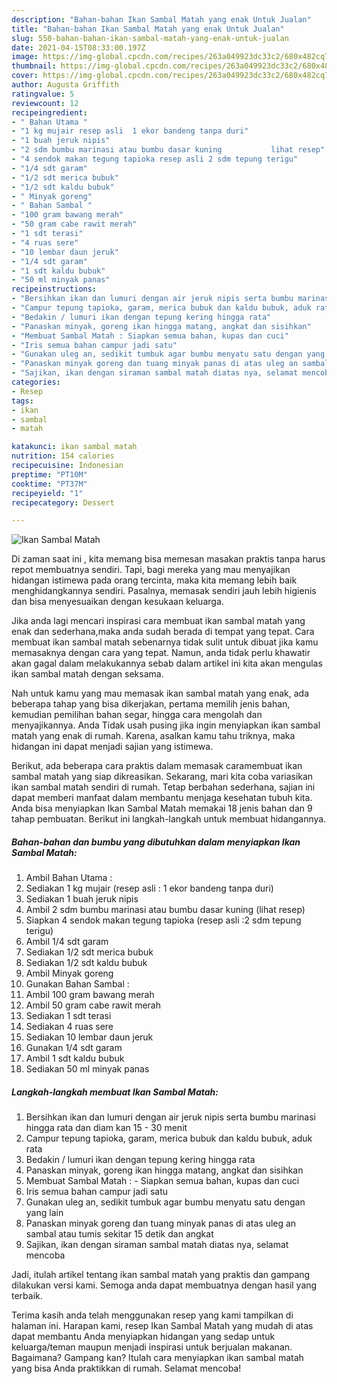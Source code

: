 ```yaml
---
description: "Bahan-bahan Ikan Sambal Matah yang enak Untuk Jualan"
title: "Bahan-bahan Ikan Sambal Matah yang enak Untuk Jualan"
slug: 550-bahan-bahan-ikan-sambal-matah-yang-enak-untuk-jualan
date: 2021-04-15T08:33:00.197Z
image: https://img-global.cpcdn.com/recipes/263a049923dc33c2/680x482cq70/ikan-sambal-matah-foto-resep-utama.jpg
thumbnail: https://img-global.cpcdn.com/recipes/263a049923dc33c2/680x482cq70/ikan-sambal-matah-foto-resep-utama.jpg
cover: https://img-global.cpcdn.com/recipes/263a049923dc33c2/680x482cq70/ikan-sambal-matah-foto-resep-utama.jpg
author: Augusta Griffith
ratingvalue: 5
reviewcount: 12
recipeingredient:
- " Bahan Utama "
- "1 kg mujair resep asli  1 ekor bandeng tanpa duri"
- "1 buah jeruk nipis"
- "2 sdm bumbu marinasi atau bumbu dasar kuning           lihat resep"
- "4 sendok makan tegung tapioka resep asli 2 sdm tepung terigu"
- "1/4 sdt garam"
- "1/2 sdt merica bubuk"
- "1/2 sdt kaldu bubuk"
- " Minyak goreng"
- " Bahan Sambal "
- "100 gram bawang merah"
- "50 gram cabe rawit merah"
- "1 sdt terasi"
- "4 ruas sere"
- "10 lembar daun jeruk"
- "1/4 sdt garam"
- "1 sdt kaldu bubuk"
- "50 ml minyak panas"
recipeinstructions:
- "Bersihkan ikan dan lumuri dengan air jeruk nipis serta bumbu marinasi hingga rata dan diam kan 15 - 30 menit"
- "Campur tepung tapioka, garam, merica bubuk dan kaldu bubuk, aduk rata"
- "Bedakin / lumuri ikan dengan tepung kering hingga rata"
- "Panaskan minyak, goreng ikan hingga matang, angkat dan sisihkan"
- "Membuat Sambal Matah : Siapkan semua bahan, kupas dan cuci"
- "Iris semua bahan campur jadi satu"
- "Gunakan uleg an, sedikit tumbuk agar bumbu menyatu satu dengan yang lain"
- "Panaskan minyak goreng dan tuang minyak panas di atas uleg an sambal atau tumis sekitar 15 detik dan angkat"
- "Sajikan, ikan dengan siraman sambal matah diatas nya, selamat mencoba"
categories:
- Resep
tags:
- ikan
- sambal
- matah

katakunci: ikan sambal matah 
nutrition: 154 calories
recipecuisine: Indonesian
preptime: "PT10M"
cooktime: "PT37M"
recipeyield: "1"
recipecategory: Dessert

---
```



![Ikan Sambal Matah](https://img-global.cpcdn.com/recipes/263a049923dc33c2/680x482cq70/ikan-sambal-matah-foto-resep-utama.jpg)

Di zaman  saat ini , kita memang bisa memesan masakan praktis tanpa harus repot membuatnya sendiri. Tapi, bagi mereka yang mau menyajikan hidangan istimewa pada orang tercinta, maka kita memang lebih baik menghidangkannya sendiri. Pasalnya, memasak sendiri jauh lebih higienis dan bisa menyesuaikan dengan kesukaan keluarga.

Jika anda lagi mencari inspirasi cara membuat ikan sambal matah yang enak dan sederhana,maka anda sudah berada di tempat yang tepat. Cara membuat ikan sambal matah  sebenarnya tidak sulit untuk dibuat jika kamu memasaknya dengan cara yang tepat. Namun, anda tidak perlu khawatir akan gagal dalam melakukannya 
sebab dalam artikel ini kita akan mengulas ikan sambal matah dengan seksama.  



Nah untuk kamu yang mau memasak ikan sambal matah yang enak, ada beberapa tahap yang bisa dikerjakan, pertama memilih jenis bahan, kemudian pemilihan bahan segar, hingga cara mengolah dan menyajikannya. Anda Tidak usah pusing jika ingin menyiapkan ikan sambal matah yang enak di rumah. Karena, asalkan kamu  tahu triknya, maka hidangan ini dapat menjadi sajian yang istimewa.

Berikut, ada beberapa cara praktis  dalam memasak caramembuat ikan sambal matah yang siap dikreasikan. Sekarang, mari kita coba variasikan ikan sambal matah sendiri di rumah. Tetap berbahan sederhana, sajian ini dapat memberi manfaat dalam membantu menjaga kesehatan tubuh kita. Anda bisa menyiapkan Ikan Sambal Matah memakai 18 jenis bahan dan 9 tahap pembuatan. Berikut ini langkah-langkah untuk membuat hidangannya.

<!--inarticleads1-->

##### Bahan-bahan dan bumbu yang dibutuhkan dalam menyiapkan Ikan Sambal Matah:

1. Ambil  Bahan Utama :
1. Sediakan 1 kg mujair (resep asli : 1 ekor bandeng tanpa duri)
1. Sediakan 1 buah jeruk nipis
1. Ambil 2 sdm bumbu marinasi atau bumbu dasar kuning           (lihat resep)
1. Siapkan 4 sendok makan tegung tapioka (resep asli :2 sdm tepung terigu)
1. Ambil 1/4 sdt garam
1. Sediakan 1/2 sdt merica bubuk
1. Sediakan 1/2 sdt kaldu bubuk
1. Ambil  Minyak goreng
1. Gunakan  Bahan Sambal :
1. Ambil 100 gram bawang merah
1. Ambil 50 gram cabe rawit merah
1. Sediakan 1 sdt terasi
1. Sediakan 4 ruas sere
1. Sediakan 10 lembar daun jeruk
1. Gunakan 1/4 sdt garam
1. Ambil 1 sdt kaldu bubuk
1. Sediakan 50 ml minyak panas




<!--inarticleads2-->

##### Langkah-langkah membuat Ikan Sambal Matah:

1. Bersihkan ikan dan lumuri dengan air jeruk nipis serta bumbu marinasi hingga rata dan diam kan 15 - 30 menit
1. Campur tepung tapioka, garam, merica bubuk dan kaldu bubuk, aduk rata
1. Bedakin / lumuri ikan dengan tepung kering hingga rata
1. Panaskan minyak, goreng ikan hingga matang, angkat dan sisihkan
1. Membuat Sambal Matah : - Siapkan semua bahan, kupas dan cuci
1. Iris semua bahan campur jadi satu
1. Gunakan uleg an, sedikit tumbuk agar bumbu menyatu satu dengan yang lain
1. Panaskan minyak goreng dan tuang minyak panas di atas uleg an sambal atau tumis sekitar 15 detik dan angkat
1. Sajikan, ikan dengan siraman sambal matah diatas nya, selamat mencoba




Jadi, itulah artikel tentang  ikan sambal matah  yang praktis dan gampang dilakukan versi kami. Semoga anda dapat membuatnya dengan hasil yang terbaik. 

Terima kasih anda telah menggunakan resep yang kami tampilkan di halaman ini. Harapan kami, resep  Ikan Sambal Matah yang mudah di atas dapat membantu Anda menyiapkan hidangan yang sedap untuk keluarga/teman maupun menjadi inspirasi untuk berjualan makanan. Bagaimana? Gampang kan? Itulah cara menyiapkan ikan sambal matah yang bisa Anda praktikkan di rumah. Selamat mencoba!

